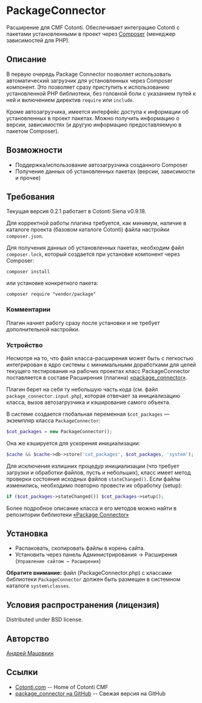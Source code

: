 PackageConnector
============

Расширение для CMF Cotonti. 
Обеспечивает интеграцию Cotonti с пакетами установленными в проект через 
[Composer](https://getcomposer.org/) (менеджер зависимостей для PHP).

Описание
--------

В первую очередь Package Connector позволяет использовать автоматический
загрузчик для установленных через Composer компонент. Это позволяет сразу приступить
к использованию установленной PHP библиотеки, без головной боли с указанием
путей к ней и включением директив `require` или `include`.

Кроме автозагрузчика, имеется интерфейс доступа к информации об установленных
в проект пакетах. Можно получить информацию о версии, зависимостях (и другую
информацию предоставляемую в пакетом Composer).


Возможности
-----------

* Поддержка/использование автозагрузчика созданного Composer
* Получение данных об установленных пакетах (версии, зависимости и прочее)


Требования
----------

Текущая версия 0.2.1 работает в Cotonti Siena v0.9.18. 

Для корректной работы плагина требуется, как 
минимум, наличие в каталоге проекта (базовом каталоге Cotonti) файла настройки `composer.json`.

Для получения данных об установленных пакетах, необходим файл `composer.lock`, который создается при 
установке компонент через Composer:
```
composer install
```
или установке конкретного пакета:
```
composer require "vendor/package"
```


### Комментарии

Плагин начнет работу сразу после установки и не требует дополнительной настройки.


### Устройство

Несмотря на то, что файл класса-расширения может быть с легкостью интегрирован в ядро системы с 
минимальными доработками для целей текущего тестирования на рабочих проектах класс PackageConnector 
поставляется в составе Расширения (плагина) [«package_connector»](https://github.com/macik/cot-package_connector). 

Плагин берет на себя ту небольшую часть кода (см. файл
`package_connector.input.php`), которая отвечает за инициализацию класса,
вызов автозагрузчика и кэширование самого объекта.

В системе создается глобальная переменная `$cot_packages` — экземпляр класса `PackageConnector`:
```php
$cot_packages = new PackageConnector();
```
Она же кэшируется для ускорения инициализации:
```php
$cache && $cache->db->store('cot_packages', $cot_packages, 'system');
```


Для исключения излишних процедур инициализации (что требует загрузки
и обработки файлов, пусть и небольших), класс имеет метод проверки состояния
исходных файлов `stateChanged()`. Если файлы изменились, необходимо повторно
провести их обработку (setup):

```php
if ($cot_packages->stateChanged()) $cot_packages->setup();
```

Более подробное описание класса и его методов можно найти в репозитории библиотеки 
[«Package Connector»](https://github.com/macik/PackageConnector)


Установка
---------

* Распаковать, скопировать файлы в корень сайта.
* Установить через панель Администрирования → Расширения (`Управление сайтом → Расширения`)

**Обратите внимание:** файл (PackageConnector.php) с классами библиотеки `PackageConnector` должен быть размещен в системном каталоге `system\classes`.


Условия распространения (лицензия)
----------------------------------

Distributed under BSD license.


Авторство
---------

[Андрей Мацовкин](https://github.com/macik/)


Ссылки
------

* [Cotonti.com](http://Cotonti.com/) -- Home of Cotonti CMF
* [package_connector на GitHub](https://github.com/macik/cot-package_connector) -- Свежая версия на GitHub
